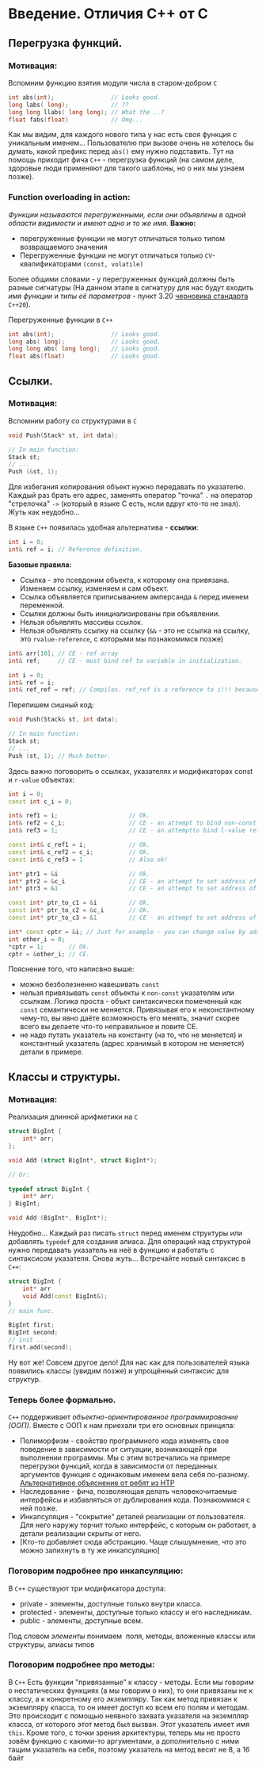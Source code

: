 
Введение. Отличия С++ от С
==========================
## Перегрузка функций.
### Мотивация:
Вспомним функцию взятия модуля числа в старом-добром ```C```
```c++
int abs(int);                // Looks good.
long labs( long);            // ??
long long llabs( long long); // What the ..?
float fabs(float)            // Omg...
```
Как мы видим, для каждого нового типа у нас есть своя функция с уникальным именем... Пользователю при вызове очень не хотелось бы думать, какой префикс перед ```abs()``` ему нужно подставить. Тут на помощь приходит фича ```C++``` - перегрузка функций (на самом деле, здоровые люди применяют для такого шаблоны, но о них мы узнаем позже).

### Function overloading in action:
*Функции называются перегруженными, если они объявлены в одной области видимости и имеют одно и то же имя.*
**Важно:**
- перегруженные функции не могут отличаться только типом возвращаемого значения
- Перегруженные функции не могут отличаться только ```CV```-квалификаторами ```(const, volatile)```

Более общими словами - у перегруженных функций должны быть разные сигнатуры (На данном этапе в сигнатуру для нас будут входить *имя функции* и *типы её параметров* - пункт 3.20 [черновика стандарта](https://isocpp.org/files/papers/N4860.pdf) ```С++20```).

Перегруженные функции в ```C++```
```c++
int abs(int);                // Looks good.
long abs( long);             // Looks good.
long long abs( long long);   // Looks good.
float abs(float)             // Looks good.
```

## Cсылки.
### Мотивация:
Вспомним работу со структурами в ```C```
```c++
void Push(Stack* st, int data);

// In main function:
Stack st;
// ...
Push (&st, 1);
```
Для избегания копирования объект нужно передавать по указателю. Каждый раз брать его адрес, заменять оператор "точка" ```.``` на оператор "стрелочка" ```->``` (который в языке С есть, нсли вдруг кто-то не знал). Жуть как неудобно...

В языке ```C++``` появилась удобная альтернатива - **ссылки**:
```c++
int i = 0;
int& ref = i; // Reference definition.
```
**Базовые правила:**
- Ссылка - это псевдоним объекта, к которому она привязана. Изменяем ссылку, изменяем и сам объект.
- Ссылка объявляется приписыванием амперсанда ```&``` перед именем переменной.
- Ccылки должны быть инициализированы при объявлении.
- Нельзя объявлять массивы ссылок.
- Нельзя объявлять ссылку на ссылку (```&&``` - это не ссылка на ссылку, это ```rvalue-reference```, с которыми мы познакомимся позже)
```c++
int& arr[10]; // CE - ref array
int& ref;     // CE - must bind ref to variable in initialization.
```

```c++
int i = 0;
int& ref = i;
int& ref_ref = ref; // Compiles. ref_ref is a reference to i!!! because ref is the same as i.
```
Перепишем сишный код:
```c++
void Push(Stack& st, int data);

// In main function:
Stack st;
// ...
Push (st, 1); // Much better.
```

Здесь важно поговорить о ссылках, указателях и модификаторах const и ```r-value``` объектах:
```c++
int i = 0;
const int c_i = 0;

int& ref1 = i;                    // Ok.
int& ref2 = c_i;                  // CE - an attempt to bind non-const ref to const obj.
int& ref3 = 1;                    // CE - an attemptto bind l-value ref to r-value object.

const int& c_ref1 = i;            // Ok.
const int& c_ref2 = c_i;          // Ok.
const int& c_ref3 = 1             // Also ok!

int* ptr1 = &i                    // Ok.
int* ptr2 = &c_i                  // CE - an attempt to set address of const obj to non-const ptr.
int* ptr3 = &1                    // CE - an attempt to set address of literal to ptr.

const int* ptr_to_c1 = &i         // Ok.
const int* ptr_to_c2 = &c_i       // Ok.
const int* ptr_to_c3 = &1         // CE - an attempt to set address of literal to ptr.

int* const cptr = &i; // Just for example - you can change value by adress stored in cptr, but connot change this address.
int other_i = 0;
*cptr = 1;       // Ok.
cptr = &other_i; // CE.
```
Пояснение того, что написвно выше:
- можно безболезненно навешивать ```const```
- нельзя привязывать ```const``` объекты к ```non-const```  указателям или ссылкам. Логика проста - объкт синтаксически помеченный как ```const``` семантически не меняется. Привязывая его к неконстантному чему-то, вы явно даёте возможность его менять, значит скорее всего вы делаете что-то неправильное и ловите CE.
-  не надо путать указатель на константу (на то, что не меняется) и константный указатель (адрес хранимый в котором не меняется) детали в примере.

## Классы и структуры.
### Мотивация:
Реализация длинной арифметики на ```C```

```c++
struct BigInt {
    int* arr;
};

void Add (struct BigInt*, struct BigInt*);

// Or:

typedef struct BigInt {
    int* arr;
} BigInt;

void Add (BigInt*, BigInt*);
```

Неудобно... Каждый раз писать ```struct``` перед именем структуры или добавлять ```typedef``` для создания алиаса. Для операций над структурой нужно передавать указатель на неё в функцию и работать с синтаксисом указателя. Снова жуть...
Встречайте новый синтаксис в ```C++```:
```c++
struct BigInt {
    int* arr
    void Add(const BigInt&);
}
// main func.

BigInt first;
BigInt second;
// init ...
first.add(second);
```
Ну вот же! Совсем другое дело!
Для нас как для пользователей языка появились классы (увидим позже) и упрощённый синтаксис для структур.
### Теперь более формально.
```C++``` поддерживает *объектно-ориентированное программирование (ООП)*. 
Вместе с ООП к нам приехали три его основных принципа:
- Полиморфизм - свойство программного кода изменять свое поведение в зависимости от ситуации, возникающей при выполнении программы. Мы с этим встречались на примере перегрузки функций, когда в зависимости от переданных аргументов функция с одинаковым именем вела себя по-разному.  [Альтернативное объяснение от ребят из НТР](https://vk.com/audio-2001231279_68231279)
- Наследование - фича, позволяющая делать человекочитаемые интерфейсы и избавляться от дублирования кода. Познакомимся с ней позже.
- Инкапсуляция - "сокрытие" деталей реализации от пользователя. Для него наружу торчит только интерфейс, с которым он работает, а детали реализации скрыты от него.
- [Кто-то добавляет сюда абстракцию. Чаще слышумнение, что это можно запихнуть в ту же инкапсуляцию]

### Поговорим подробнее про инкапсуляцию:
В ```C++``` существуют три модификатора доступа:
- private - элементы, доступные только внутри класса.
- protected - элементы, доступные только классу и его наследникам.
- public - элементы, доступные всем.

Под словом *элементы* понимаем  поля, методы, вложенные классы или структуры, алиасы типов

### Поговорим подробнее про методы:
В ```C++``` Есть функции "привязанные" к классу - методы. Если мы говорим о нестатических функциях (а мы говорим о них), то они привязаны не к классу, а к конкретному его *экземпляру*.
Так как метод привязан к экземпляру класса, то он имеет доступ ко всем его полям и методам. Это происходит с помощью неявного захвата указателя на экземпляр класса, от которого этот метод был вызван. Этот указатель имеет имя ```this```.
Кроме того, с точки зрения архитектуры,  теперь мы не просто зовём функцию с какими-то аргументами, а дополнительно с ними тащим указатель на себя, поэтому указатель на метод весит не 8, а 16 байт







